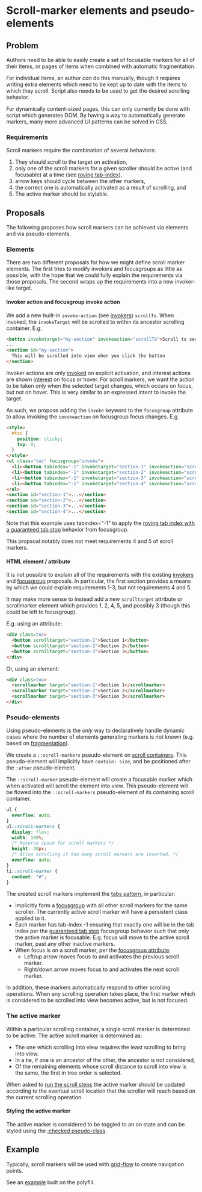 # Scroll-marker elements and pseudo-elements

## Problem

Authors need to be able to easily create a set of focusable markers for all of their items,
or pages of items when combined with automatic fragmentation.

For individual items, an author *can* do this manually,
though it requires writing extra elements
which need to be kept up to date with the items to which they scroll.
Script also needs to be used to get the desired scrolling behavior.

For dynamically content-sized pages, this can only currently be done with script which generates DOM.
By having a way to automatically generate markers,
many more advanced UI patterns can be solved in CSS.

### Requirements

Scroll markers require the combination of several behaviors:

1. They should scroll to the target on activation,
2. only one of the scroll markers for a given scroller should be active (and focusable) at a time (see [roving tab-index](https://developer.mozilla.org/en-US/docs/Web/Accessibility/Keyboard-navigable_JavaScript_widgets#technique_1_roving_tabindex)),
3. arrow keys should cycle between the other markers,
4. the correct one is automatically activated as a result of scrolling, and
5. The active marker should be stylable.

## Proposals

The following proposes how scroll markers can be achieved via elements and via pseudo-elements.

### Elements

There are two different proposals for how we might define scroll marker elements.
The first tries to modify invokers and focusgroups as little as possible,
with the hope that we could fully explain the requirements via those proposals.
The second wraps up the requirements into a new invoker-like target.

#### Invoker action and focusgroup invoke action

We add a new built-in `invoke-action` (see [invokers](https://open-ui.org/components/invokers.explainer/)) `scrollTo`. When invoked, the `invokeTarget` will be scrolled to within its ancestor scrolling container. E.g.

```html
<button invoketarget="my-section" invokeaction="scrollTo">Scroll to section</button>
...
<section id="my-section">
  This will be scrolled into view when you click the button
</section>
```

Invoker actions are only [invoked](https://open-ui.org/components/invokers.explainer/#terms) on explicit activation,
and interest actions are shown [interest](https://open-ui.org/components/interest-invokers.explainer/#terms) on focus *or* hover.
For scroll markers, we want the action to be taken only when the selected target changes, which occurs on focus, but not on hover.
This is very similar to an expressed intent to invoke the target.

As such, we propose adding the `invoke` keyword to the `focusgroup` attribute to allow invoking the `invokeaction` on focusgroup focus changes. E.g.

```html
<style>
  #toc {
    position: sticky;
    top: 0;
  }
</style>
<ul class="toc" focusgroup="invoke">
  <li><button tabindex="-1" invoketarget="section-1" invokeaction="scrollTo">Section 1</button></li>
  <li><button tabindex="-1" invoketarget="section-2" invokeaction="scrollTo">Section 2</button></li>
  <li><button tabindex="-1" invoketarget="section-3" invokeaction="scrollTo">Section 3</button></li>
  <li><button tabindex="-1" invoketarget="section-4" invokeaction="scrollTo">Section 4</button></li>
</ul>
<section id="section-1">...</section>
<section id="section-2">...</section>
<section id="section-3">...</section>
<section id="section-4">...</section>
```

Note that this example uses tabindex="-1" to apply the [roving tab index with a guaranteed tab stop](https://open-ui.org/components/focusgroup.explainer/#guaranteed-tab-stop) behavior from focusgroup.

This propsoal notably does not meet requirements 4 and 5 of scroll markers.

#### HTML element / attribute

It is not possible to explain all of the requirements with the existing [invokers](https://open-ui.org/components/invokers.explainer/) and [focusgroup](https://open-ui.org/components/focusgroup.explainer/) proposals.
In particular, the first section provides a means by which we could explain requirements 1-3, but not requirements 4 and 5.

It may make more sense to instead add a new `scrolltarget` attribute or scrollmarker element which provides 1, 2, 4, 5, and possibly 3 (though this could be left to focusgroup).

E.g. using an attribute:

```html
<div class=toc>
  <button scrolltarget="section-1">Section 1</button>
  <button scrolltarget="section-2">Section 2</button>
  <button scrolltarget="section-3">Section 3</button>
</div>
```

Or, using an element:

```html
<div class=toc>
  <scrollmarker target="section-1">Section 1</scrollmarker>
  <scrollmarker target="section-2">Section 2</scrollmarker>
  <scrollmarker target="section-3">Section 3</scrollmarker>
</div>
```

### Pseudo-elements

Using pseudo-elements is the *only* way to declaratively handle dynamic cases
where the number of elements generating markers is not known (e.g. based on [fragmentation](../fragmentation/)).

We create a `::scroll-markers` pseudo-element on [scroll containers](https://www.w3.org/TR/css-overflow-3/#scroll-container).
This pseudo-element will implicitly have `contain: size`,
and be positioned after the `:after` pseudo-element.

The `::scroll-marker` pseudo-element will create a focusable marker which when activated will scroll the element into view.
This pseudo-element will be flowed into the `::scroll-markers` pseudo-element of its containing scroll container.

```css
ul {
  overflow: auto;
}
ul::scroll-markers {
  display: flex;
  width: 100%;
  /* Reserve space for scroll markers */
  height: 40px;
  /* Allow scrolling if too many scroll markers are inserted. */
  overflow: auto;
}
li::scroll-marker {
  content: "#";
}
```

The created scroll markers implement the [tabs pattern](https://www.w3.org/WAI/ARIA/apg/patterns/tabs/), in particular:
* Implicitly form a [focusgroup](https://open-ui.org/components/focusgroup.explainer/) with all other scroll markers for the same scroller.
  The currently active scroll marker will have a persistent class applied to it.
* Each marker has tab-index -1 ensuring that exactly one will be in the tab index per the [guaranteed tab stop](https://open-ui.org/components/focusgroup.explainer/#guaranteed-tab-stop) focusgroup behavior such that only the active marker is focusable. E.g. focus will move to the active scroll marker, past any other inactive markers.
* When focus is on a scroll marker, per the [focusgroup attribute](https://open-ui.org/components/focusgroup.explainer/#quickstart):
  * Left/up arrow moves focus to and activates the previous scroll marker.
  * Right/down arrow moves focus to and activates the next scroll marker.

In addition, these markers automatically respond to other scrolling operations.
When any scrolling operation takes place,
the first marker which is considered to be scrolled into view becomes active, but is not focused.

### The active marker

Within a particular scrolling container, a single scroll marker is determined to be active.
The active scroll marker is determined as:
* The one which scrolling into view requires the least scrolling to bring into view.
* In a tie, if one is an ancestor of the other, the ancestor is not considered,
* Of the remaining elements whose scroll distance to scroll into view is the same,
  the first in tree order is selected.

When asked to [run the scroll steps](https://drafts.csswg.org/cssom-view/#document-run-the-scroll-steps)
the active marker should be updated according to the eventual scroll location that the scroller will reach
based on the current scrolling operation.

#### Styling the active marker

The active marker is considered to be toggled to an on state and can be styled using the [:checked pseudo-class](https://developer.mozilla.org/en-US/docs/Web/CSS/:checked).

## Example

Typically, scroll markers will be used with [grid-flow](../grid-flow/) to create navigation points.

See an [example](https://flackr.github.io/carousel/examples/scroll-marker/) built on the polyfill.
